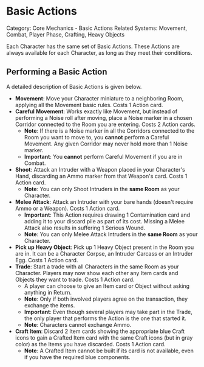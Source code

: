 # Basic Actions

Category: Core Mechanics - Basic Actions
Related Systems: Movement, Combat, Player Phase, Crafting, Heavy Objects

Each Character has the same set of Basic Actions. These Actions are always available for each Character, as long as they meet their conditions.

## Performing a Basic Action

A detailed description of Basic Actions is given below.

- **Movement**: Move your Character miniature to a neighboring Room, applying all the Movement basic rules. Costs 1 Action card.
- **Careful Movement**: Works exactly like Movement, but instead of performing a Noise roll after moving, place a Noise marker in a chosen Corridor connected
  to the Room you are entering. Costs 2 Action cards.
  - **Note**: If there is a Noise marker in all the Corridors connected to the Room you want to move to, you **cannot** perform a Careful Movement. Any given Corridor may never hold more than 1 Noise marker.
  - **Important**: You **cannot** perform Careful Movement if you are in Combat.
- **Shoot**: Attack an Intruder with a Weapon placed in your Character's Hand, discarding an Ammo marker from that Weapon's card. Costs 1 Action card.
  - **Note**: You can only Shoot Intruders in the **same Room** as your Character.
- **Melee Attack**: Attack an Intruder with your bare hands (doesn't require Ammo or a Weapon). Costs 1 Action card.
  - **Important**: This Action requires drawing 1 Contamination card and adding it to your discard pile as part of its cost. Missing a Melee Attack also results in suffering 1 Serious Wound.
  - **Note**: You can only Melee Attack Intruders in the **same Room** as your Character.
- **Pick up Heavy Object**: Pick up 1 Heavy Object present in the Room you are in. It can be a Character Corpse, an Intruder Carcass or an Intruder Egg. Costs 1 Action card.
- **Trade**: Start a trade with all Characters in the same Room as your Character. Players may now show each other any Item cards and Objects they want to trade. Costs 1 Action card.
  - A player can choose to give an Item card or Object without asking anything in Return.
  - **Note**: Only if both involved players agree on the transaction, they exchange the items.
  - **Important**: Even though several players may take part in the Trade, the only player that performs the Action is the one that started it.
  - **Note**: Characters cannot exchange Ammo.
- **Craft Item**: Discard 2 Item cards showing the appropriate blue Craft icons to gain a Crafted Item card with the same Craft icons (but in gray color) as the Items you have discarded. Costs 1 Action card.
  - **Note**: A Crafted Item cannot be built if its card is not available, even if you have the required blue components.
